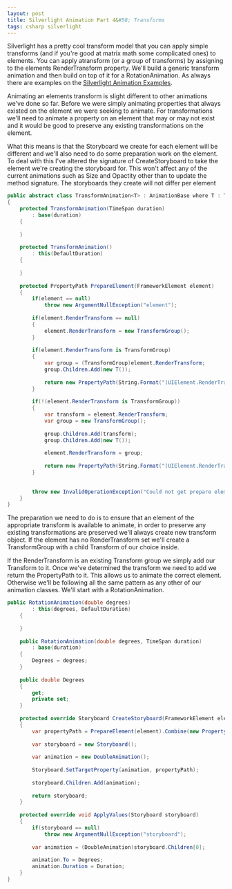 ```yaml
---
layout: post
title: Silverlight Animation Part 4&#58; Transforms
tags: csharp silverlight
---
```


Silverlight has a pretty cool transform model that you can apply simple
transforms (and if you&#39;re good at matrix math some complicated ones) to
elements. You can apply atransform (or a group of transforms) by assigning to the elements RenderTransform property. We&#39;ll build a generic transform animation and then build on top of it for a RotationAnimation. As always there are examples on the [Silverlight Animation Examples](/examples/animation). 

Animating
an elements transform is slight different to other animations we&#39;ve
done so far. Before we were simply animating properties that always
existed on the element we were seeking to animate. For transformations
we&#39;ll need to animate a property on an element that may or may not
exist and it would be good to preserve any existing transformations on
the element.

What this means is that the Storyboard we create for each element will be different and we&#39;ll also need to do some preparation work on the element. To deal with this I&#39;ve altered the signature of CreateStoryboard to take the element we&#39;re creating the storyboard for. This won&#39;t affect any of the current animations such as Size and Opactity other than to update the method signature. The storyboards they create will not differ per element

``` csharp
public abstract class TransformAnimation<T> : AnimationBase where T : Transform, new()
{
    protected TransformAnimation(TimeSpan duration)
        : base(duration)
    {
 
    }
 
    protected TransformAnimation()
        : this(DefaultDuration)
    {
 
    }
 
    protected PropertyPath PrepareElement(FrameworkElement element)
    {
        if(element == null)
            throw new ArgumentNullException("element");
 
        if(element.RenderTransform == null)
        {
            element.RenderTransform = new TransformGroup();
        }
 
        if(element.RenderTransform is TransformGroup)
        {
            var group = (TransformGroup)element.RenderTransform;
            group.Children.Add(new T());
 
            return new PropertyPath(String.Format("(UIElement.RenderTransform).(TransformGroup.Children)[{0}]", group.Children.Count - 1));
        }
 
        if(!(element.RenderTransform is TransformGroup))
        {
            var transform = element.RenderTransform;
            var group = new TransformGroup();
 
            group.Children.Add(transform);
            group.Children.Add(new T());
 
            element.RenderTransform = group;
 
            return new PropertyPath(String.Format("(UIElement.RenderTransform).(TransformGroup.Children)[{0}]", group.Children.Count - 1));
        }
 
 
        throw new InvalidOperationException("Could not get prepare element for " + typeof(T).Name);
    }
}
```
The preparation
we need to do is to ensure that an element of the appropriate transform
is available to animate, in order to preserve any existing
transformations are preserved we&#39;ll always create new transform object.
If the element has no RenderTransform set we&#39;ll create a TransformGroup with a child Transform of our choice inside. 

If the RenderTransform is an existing Transform group we simply add our Transform to it. Once we&#39;ve determined the transform we need to add we return the PropertyPath
to it. This allows us to animate the correct element. Otherwise we&#39;ll
be following all the same pattern as any other of our animation
classes. We&#39;ll start with a RotationAnimation.

``` csharp
public RotationAnimation(double degrees)
        : this(degrees, DefaultDuration)
    {
 
    }
 
    public RotationAnimation(double degrees, TimeSpan duration)
        : base(duration)
    {
        Degrees = degrees;
    }
 
    public double Degrees
    {
        get;
        private set;
    }
 
    protected override Storyboard CreateStoryboard(FrameworkElement element)
    {
        var propertyPath = PrepareElement(element).Combine(new PropertyPath("(RotateTransform.Angle)"));
 
        var storyboard = new Storyboard();
 
        var animation = new DoubleAnimation();
 
        Storyboard.SetTargetProperty(animation, propertyPath);
 
        storyboard.Children.Add(animation);
 
        return storyboard;
    }
 
    protected override void ApplyValues(Storyboard storyboard)
    {
        if(storyboard == null)
            throw new ArgumentNullException("storyboard");
 
        var animation = (DoubleAnimation)storyboard.Children[0];
 
        animation.To = Degrees;
        animation.Duration = Duration;
    }
}
```

